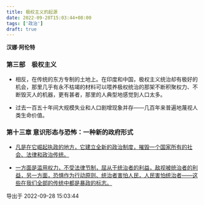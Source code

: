 ```yaml
---
title: 极权主义的起源
date: 2022-09-28T15:03:44+08:00
tags: ['政治']
draft: true
---
```


**汉娜·阿伦特**

### 第三部　极权主义

* 相反，在传统的东方专制的土地上。在印度和中国，极权主义统治却有极好的机会，那里几乎有永不枯竭的材料可以喂养极权统治的那架不断积聚权力、不断毁灭人的机器，更有甚者，那里的人典型地感觉到人口太多。

* 过去一百五十年间大规模失业和人口剧增现象并存——几百年来普遍地蔑视人类生命价值。


### 第十三章 意识形态与恐怖：一种新的政府形式

* [凡是在它崛起执政的地方，它建立全新的政治制度，摧毁一个国家所有的社会、法律和政治传统。]()

* [一方面是滥用权力，不受法律节制，屈从于统治者的利益，敌视被统治者的利益，另一方面，恐惧作为行动原则、统治者害怕人民，人民害怕统治者——这些在我们全部的传统中都是暴政的标志。]()

导出于 2022-09-28 15:03:44

